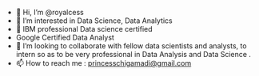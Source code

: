 - 👋 Hi, I’m @royalcess
- 👀 I’m interested in Data Science, Data Analytics
- 🌱 IBM professional Data science certified 
- Google Certified Data Analyst
- 💞️ I’m looking to collaborate with fellow data scientists and analysts, to intern so as to be very professional in Data Analysis and Data Science .
- 📫 How to reach me : princesschigamadi@gmail.com

<!---
royalcess/royalcess is a ✨ special ✨ repository because its `README.md` (this file) appears on your GitHub profile.
You can click the Preview link to take a look at your changes.
--->
